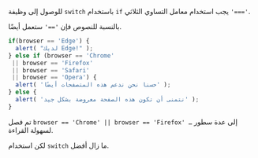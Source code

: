 للوصول إلى وظيفة `switch` باستخدام `if` يجب استخدام معامل التساوي الثلاثي `'==='`.

بالنسبة للنصوص فإن `'=='` ستعمل أيضًا.

```js no-beautify
if(browser == 'Edge') {
  alert( "لديك Edge!" );
} else if (browser == 'Chrome'
 || browser == 'Firefox'
 || browser == 'Safari'
 || browser == 'Opera') {
  alert( 'حسنا نحن ندعم هذه المتصفحات أيضًا' );
} else {
  alert( 'نتمنى أن تكون هذه الصفحة معروضة بشكل جيد' );
}
```

تم فصل `browser == 'Chrome' || browser == 'Firefox' …` إلى عدة سطور لسهولة القراءة.

لكن استخدام `switch` ما زال أفضل.
